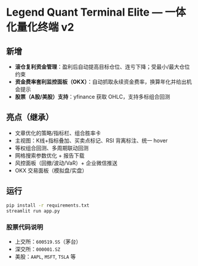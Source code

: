 # Legend Quant Terminal Elite — 一体化量化终端 v2

## 新增
- **滚仓复利资金管理**：盈利后自动提高目标仓位、连亏下降；受最小/最大仓位约束
- **资金费率套利监控面板（OKX）**：自动抓取永续资金费率，换算年化并给出机会提示
- **股票（A股/美股）支持**：yfinance 获取 OHLC，支持多标组合回测

## 亮点（继承）
- 文章优化的策略/指标栏、组合胜率卡
- 主视图：K线+指标叠加、买卖点标记、RSI 背离标注、统一 hover
- 等权组合回测、多周期联动回测
- 网格搜索参数优化 + 报告下载
- 风控面板（回撤/波动/VaR）+ 企业微信推送
- OKX 交易面板（模拟盘/实盘）

## 运行
```bash
pip install -r requirements.txt
streamlit run app.py
```
### 股票代码说明
- 上交所：`600519.SS`（茅台）
- 深交所：`000001.SZ`
- 美股：`AAPL`, `MSFT`, `TSLA` 等